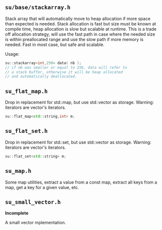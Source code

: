 ## `su/base/stackarray.h`

Stack array that will automatically move to heap allocation if more space than expected is needed.  Stack allocation is fast but size must be known at compile time, heap allocation is slow but scalable at runtime. This is a trade off allocation strategy, will use the fast path in case where the needed size is within preallocated range and use the slow path if more memory is needed. Fast in most case, but safe and scalable.

Usage:
```C++
su::stackarray<int,256> data( nb );
// if nb was smaller or equal to 256, data will refer to
// a stack buffer, otherwise it will be heap allocated
// and automatically deallocated.
```

## `su_flat_map.h`

Drop in replacement for std::map, but use std::vector as
storage. Warning: iterators are vector's iterators.

```C++
su::flat_map<std::string,int> m;
```

## `su_flat_set.h`

Drop in replacement for std::set, but use std::vector as
storage. Warning: iterators are vector's iterators.

```C++
su::flat_set<std::string> m;
```

## `su_map.h`

Some map utilities, extract a value from a const map, extract all keys from a map, get a key for a given value, etc.

## `su_small_vector.h`

**Incomplete**

A small vector mplementation.
